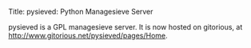 Title: pysieved: Python Managesieve Server

pysieved is a GPL managesieve server.  It is now hosted on gitorious, at
<http://www.gitorious.net/pysieved/pages/Home>.

